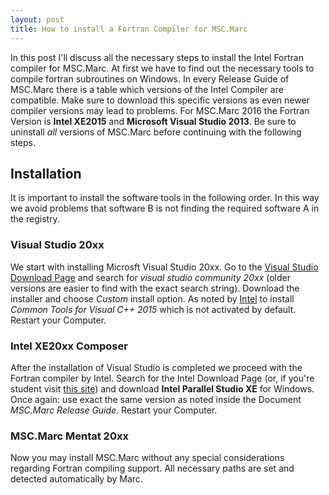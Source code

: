 ```yaml
---
layout: post
title: How to install a Fortran Compiler for MSC.Marc
---
```


In this post I'll discuss all the necessary steps to install the Intel Fortran compiler for MSC.Marc. At first we have to find out the necessary tools to compile fortran subroutines on Windows. In every Release Guide of MSC.Marc there is a table which versions of the Intel Compiler are compatible. Make sure to download this specific versions as even newer compiler versions may lead to problems. For MSC.Marc 2016 the Fortran Version is **Intel XE2015** and **Microsoft Visual Studio 2013**. Be sure to uninstall *all* versions of MSC.Marc before continuing with the following steps.

## Installation
It is important to install the software tools in the following order. In this way we avoid problems that software B is not finding the required software A in the registry.

### Visual Studio 20xx
We start with installing Microsft Visual Studio 20xx. Go to the [Visual Studio Download Page](https://my.visualstudio.com/Downloads) and search for *visual studio community 20xx* (older versions are easier to find with the exact search string). Download the installer and choose *Custom* install option. As noted by [Intel](https://software.intel.com/en-us/articles/installing-visual-studio-2015-for-use-with-intel-compilers) to install *Common Tools for Visual C++ 2015* which is not activated by default. Restart your Computer.

### Intel XE20xx Composer
After the installation of Visual Studio is completed we proceed with the Fortran compiler by Intel. Search for the Intel Download Page (or, if you're student visit [this site](https://software.intel.com/en-us/qualify-for-free-software/student)) and download **Intel Parallel Studio XE** for Windows. Once again: use exact the same version as noted inside the Document *MSC.Marc Release Guide*. Restart your Computer.

### MSC.Marc Mentat 20xx
Now you may install MSC.Marc without any special considerations regarding Fortran compiling support. All necessary paths are set and detected automatically by Marc.